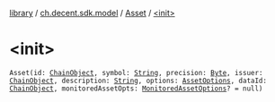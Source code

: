 [library](../../index.md) / [ch.decent.sdk.model](../index.md) / [Asset](index.md) / [&lt;init&gt;](./-init-.md)

# &lt;init&gt;

`Asset(id: `[`ChainObject`](../-chain-object/index.md)`, symbol: `[`String`](https://kotlinlang.org/api/latest/jvm/stdlib/kotlin/-string/index.html)`, precision: `[`Byte`](https://kotlinlang.org/api/latest/jvm/stdlib/kotlin/-byte/index.html)`, issuer: `[`ChainObject`](../-chain-object/index.md)`, description: `[`String`](https://kotlinlang.org/api/latest/jvm/stdlib/kotlin/-string/index.html)`, options: `[`AssetOptions`](../-asset-options/index.md)`, dataId: `[`ChainObject`](../-chain-object/index.md)`, monitoredAssetOpts: `[`MonitoredAssetOptions`](../-monitored-asset-options/index.md)`? = null)`